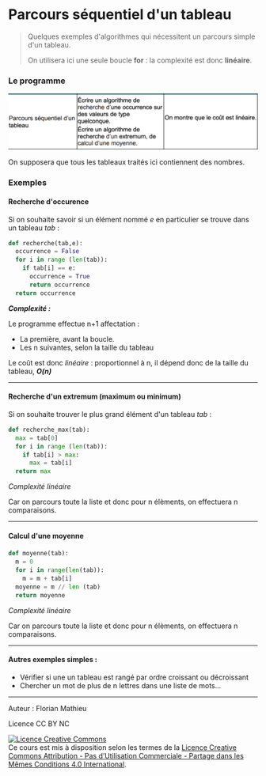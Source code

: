 # Parcours séquentiel d'un tableau

> Quelques exemples d'algorithmes qui nécessitent un parcours simple d'un tableau.
>
> On utilisera ici une seule boucle **for** : la complexité est donc **linéaire**.



### Le programme 

![bo_parcours](assets/bo_parcours.png)



On supposera que tous les tableaux traités ici contiennent des nombres.

### Exemples

#### Recherche d'occurence

Si on souhaite savoir si un élément nommé *e* en particulier se trouve dans un tableau *tab* :

```python
def recherche(tab,e):
  occurrence = False
  for i in range (len(tab)):
    if tab[i] == e:
      occurrence = True
      return occurrence
  return occurrence
```

***Complexité :***

Le programme effectue n+1 affectation : 

- La première, avant la boucle.
- Les n suivantes, selon la taille du tableau

Le coût est donc *linéaire* : proportionnel à n, il dépend donc de la taille du tableau, ***O(n)***

-------------

#### Recherche d'un extremum (maximum ou minimum)

Si on souhaite trouver le plus grand élément d'un tableau *tab* :

```python
def recherche_max(tab):
  max = tab[0]
  for i in range (len(tab)):
    if tab[i] > max:
      max = tab[i]
  return max
```

*Complexité linéaire*

Car on parcours toute la liste et donc pour n élèments, on effectuera n comparaisons.

--------

####  Calcul d'une moyenne

```python
def moyenne(tab):
  m = 0
  for i in range(len(tab)):
    m = m + tab[i]
  moyenne = m // len (tab)
  return moyenne
```

*Complexité linéaire*

Car on parcours toute la liste et donc pour n élèments, on effectuera n comparaisons.

-----------

#### Autres exemples simples :

- Vérifier si une un tableau est rangé par ordre croissant ou décroissant
- Chercher un mot de plus de n lettres dans une liste de mots...

--------

Auteur : Florian Mathieu

Licence CC BY NC

<a rel="license" href="http://creativecommons.org/licenses/by-nc-sa/4.0/"><img alt="Licence Creative Commons" style="border-width:0" src="https://i.creativecommons.org/l/by-nc-sa/4.0/88x31.png" /></a> <br />Ce cours est mis à disposition selon les termes de la <a rel="license" href="http://creativecommons.org/licenses/by-nc-sa/4.0/">Licence Creative Commons Attribution - Pas d’Utilisation Commerciale - Partage dans les Mêmes Conditions 4.0 International</a>.